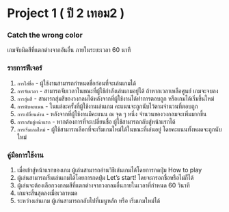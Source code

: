 # Project 1 ( ปี 2 เทอม2 )
### Catch the wrong color
เกมจับผิดสีที่แตกต่างจากอันอื่น ภายในระยะเวลา 60 นาที

### รายการฟีเจอร์
1. `การใส่ชื่อ` - ผู้ใช้งานสามารถกำหนดชื่อก่อนที่จะเล่นเกมได้
2. `การจับเวลา` - สามารถจับเวลาในขณะที่ผู้ใช้กำลังเล่นเกมอยู่ได้ ถ้าหากเวลาเหลือศูนย์ เกมจะจบลง
3. `การสุ่มสี` - สามารถสุ่มสีของวงกลมได้หลังจากที่ผู้ใช้งานได้ทำการตอบถูก หรือเกมได้เริ่มขึ้นใหม่
4. `การนับคะแนน` - ในแต่ละครั้งที่ผู้ใช้งานเล่นเกม คะแนนจะถูกนับไว้ตามจำนวนที่ตอบถูก
5. `การเปลี่ยนด่าน` - หลังจากที่ผู้ใช้งานมีคะแนน ณ จุด ๆ หนึ่ง จำนวนของวงกลมจะเพิ่มมากขึ้น
6. `การกลับสู่หน้าแรก` - หากต้องการที่จะเปลี่ยนชื่อ ผู้ใช้สามารถกลับสู่หน้าแรกได้
7. `การเริ่มเกมใหม่` - ผู้ใช้สามารถเลือกที่จะเริ่มเกมใหม่ได้ในขณะที่เล่นอยู่ โดยคะแนนทั้งหมดจะถูกนับใหม่

### คู่มือการใช้งาน
1. เมื่อเข้าสู่หน้าแรกของเกม ผู้เล่นสามารถอ่านวิธีเล่นเกมได้โดยการกดปุ่ม How to play
2. ผู้เล่นสามารถเริ่มเล่นเกมได้โดยการกดปุ่ม Let’s start! โดยจะกรอกชื่อหรือไม่ก็ได้
3. ผู้เล่นจะต้องเลือกวงกลมสีที่แตกต่างจากวงกลมอื่นภายในเวลาที่กำหนด 60 วินาที
4. เกมจะสิ้นสุดลงเมื่อเวลาหมด
5. ระหว่างเล่นเกม ผู้เล่นสามารถกลับไปที่เมนูหลัก หรือ เริ่มเกมใหม่ได้
